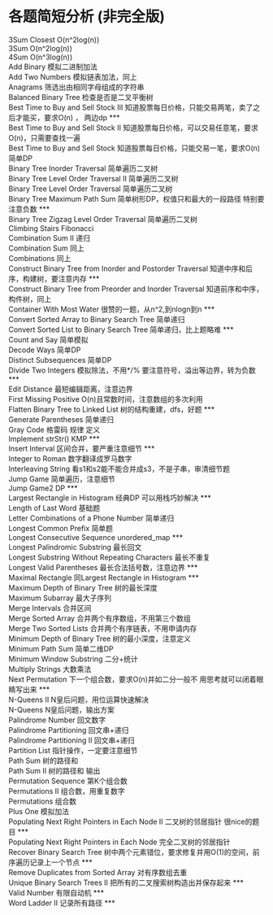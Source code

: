 各题简短分析 (非完全版)  
===
3Sum Closest		O(n^2log(n))  
3Sum			O(n^2log(n))  
4Sum			O(n^3log(n))  
Add Binary		模拟二进制加法  
Add Two Numbers		模拟链表加法，同上  
Anagrams		筛选出由相同字母组成的字符串  
Balanced Binary Tree	检查是否是二叉平衡树  
Best Time to Buy and Sell Stock III	知道股票每日价格，只能交易两笔，卖了之后才能买，要求O(n) ， 两边dp	***  
Best Time to Buy and Sell Stock II	知道股票每日价格，可以交易任意笔，要求O(n)，只需要查找一遍  
Best Time to Buy and Sell Stock		知道股票每日价格，只能交易一笔，要求O(n)简单DP  
Binary Tree Inorder Traversal		简单遍历二叉树  
Binary Tree Level Order Traversal II	简单遍历二叉树  
Binary Tree Level Order Traversal	简单遍历二叉树  
Binary Tree Maximum Path Sum		简单树形DP，权值只和最大的一段路径	特别要注意负数	***  
Binary Tree Zigzag Level Order Traversal	简单遍历二叉树	  
Climbing Stairs		Fibonacci  
Combination Sum II	递归  
Combination Sum		同上  
Combinations		同上  
Construct Binary Tree from Inorder and Postorder Traversal	知道中序和后序，构建树，要注意内存	***  
Construct Binary Tree from Preorder and Inorder Traversal	知道前序和中序，构件树，同上  
Container With Most Water	很赞的一题，从n^2,到nlogn到n		***  
Convert Sorted Array to Binary Search Tree	简单递归  
Convert Sorted List to Binary Search Tree	简单递归，比上题略难	***  
Count and Say			简单模拟  
Decode Ways			简单DP	  
Distinct Subsequences		简单DP  
Divide Two Integers		模拟除法，不用*/% 要注意符号，溢出等边界，转为负数	***  
Edit Distance			最短编辑距离，注意边界  
First Missing Positive		O(n)且常数时间，注意数组的多次利用  
Flatten Binary Tree to Linked List	树的结构重建，dfs，好题	***  
Generate Parentheses		简单递归  
Gray Code			格雷码 规律 定义  
Implement strStr()		KMP				***   
Insert Interval			区间合并，要严重注意细节	***  
Integer to Roman		数字翻译成罗马数字  
Interleaving String		看s1和s2能不能合并成s3，不是子串，审清细节题  
Jump Game			简单遍历，注意细节  
Jump Game2			DP				***  
Largest Rectangle in Histogram	经典DP	可以用栈巧妙解决	***   
Length of Last Word		基础题  
Letter Combinations of a Phone Number	简单递归  
Longest Common Prefix		简单题  
Longest Consecutive Sequence	unordered_map			***  
Longest Palindromic Substring	最长回文  
Longest Substring Without Repeating Characters	最长不重复  
Longest Valid Parentheses	最长合法括号数，注意边界	***  
Maximal Rectangle		同Largest Rectangle in Histogram ***  
Maximum Depth of Binary Tree	树的最长深度  
Maximum Subarray		最大子序列  
Merge Intervals			合并区间  
Merge Sorted Array		合并两个有序数组，不用第三个数组  
Merge Two Sorted Lists		合并两个有序链表，不用申请内存  
Minimum Depth of Binary Tree	树的最小深度，注意定义  
Minimum Path Sum		简单二维DP  
Minimum Window Substring	二分+统计  
Multiply Strings		大数乘法  
Next Permutation		下一个组合数，要求O(n)并如二分一般不	用思考就可以闭着眼睛写出来 ***  
N-Queens II			N皇后问题，用位运算快速解决  
N-Queens			N皇后问题，输出方案  
Palindrome Number		回文数字  
Palindrome Partitioning		回文串+递归  
Palindrome Partitioning II	回文串+递归  
Partition List			指针操作，一定要注意细节  
Path Sum			树的路径和  
Path Sum II			树的路径和 输出  
Permutation Sequence		第K个组合数  
Permutations II			组合数，用重复数字  
Permutations			组合数  
Plus One			模拟加法  
Populating Next Right Pointers in Each Node II	二叉树的邻居指针 很nice的题目			***  
Populating Next Right Pointers in Each Node	完全二叉树的邻居指针  
Recover Binary Search Tree		树中两个元素错位，要求修复并用O(1)的空间，前序遍历记录上一个节点 ***  
Remove Duplicates from Sorted Array	对有序数组去重  
Unique Binary Search Trees II		把所有的二叉搜索树构造出并保存起来	 ***  
Valid Number				有限自动机				 ***  
Word Ladder II				记录所有路径				 ***  
